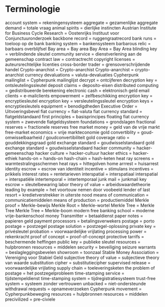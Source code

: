 # Terminologie
account system = rekeningensysteem
aggregate = gezamenlijke
aggregate demand = totale vraag
animal spirits = dierlijke instincten
Austrian Institute for Business Cycle Research = Oostenrijks Instituut voor Conjunctuuronderzoek
backbone record = ruggengraatrecord
bank runs = toeloop op de bank
banking system = bankensysteem
barbarous relic = barbaars overblijfsel
Bay area = Bay area
Bay Area = Bay Area
blinding key = verblindende sleutel
community service = dienstverlening aan de gemeenschap
contract law = contractrecht
copyright licenses = auteursrechtelijke licenties
cross-border trader = grensoverschrijdende handel
Crypto-anarchist = Crypto-anarchist
Crypto-anarchist = crypto-anarchist
currency devaluations = valuta-devaluaties
Cypherpunk mailinglist = Cypherpunk mailinglijst
decrypt = ontcijferen
decryption key = ontsleutelingssleutel
deposit claims = deposito-eisen
distributed computing = gedistribueerde berekening
electronic cash = elektronisch geld
email clients = e-mailclients
empowerment = zelfbeschikking
encryption key = encryptiesleutel
encryption key = versleutelingssleutel
encryption keys = encryptiesleutels
equipment = benodigdheden
Executive Order = Uitvoeringsbevel
fiat currency = fiat-valuta
fiat currency standard = fiatgeldstandaard
first principles = basisprincipes
floating fiat currency system = zwevende fiatgeldsysteem
foundations = grondslagen
fractional reserves = fractionele reserves
free market money = geld van de vrije markt
free-market economics = vrije markteconomie
gold convertiblity = goud-omwisselbaarheid / goudconvertibiliteit
gold coverage ratio = gouddekkingsgraad
gold exchange standard = goudwisselstandaard
gold exchange standard = goudwisselstandaard
hacker community = hacker-gemeenschap
hacker culture = hacker-cultuur
hacker ethics = hacker-ethiek
hands-on = hands-on
hash-chain = hash-keten
heat ray screens = warmtestralingsschermen
heat rays = hittegolven
home arrrest = huisarrest
identity escrow = escrow van identiteit
incentive = stimulans
incentives = prikkels
interest rates = rentetarieven
interspatial = interspatiaal
interspatial = interspatiële
intertemporal = intertemporaal
junk mail = junkmail
key escrow = sleutelbewaring
labor theory of value = arbeidswaardetheorie
leading by example = het voortouw nemen door voobeeld
lender of last resort = kredietverstrekker in uiterste nood
means of communication = communicatiemiddelen
means of production = productiemiddel
Merkle proof = Merkle-bewijs
Merkle Root = Merkle-wortel
Merkle Tree = Merkle Tree
Merkle Tree = Merkle-boom
modern free banking school = moderne vrije-bankenschool
money Transmitter = betaaldienst
paper notes = papieren geld
payment processors = betalingsverwekers
postage = porto
postage = postzegel
postage solution = postzegel-oplossing
private key = privésleutel
probation = voorwaardelijke vrijlating
processing power = rekenkracht
proof of concept = proof-of-concept
protective tarrifs = beschermende heffingen
public key = publieke sleutel
resources = hulpbronnen
resources = middelen
security = beveiliging
seizure warrants = beslagleggingsbevelen
showroom = toonzaal
Stable Money Association = Vereniging voor Stabiel Geld
subjective theory of value = subjectieve theory van waarde
substitution cipher = substitutiecipher
supervised release = voorwaardelijke vrijlating
supply chain = toeleveringsketen
the problem of postage = het postzegelprobleem
time-stamping service = tijdstempeldienst
time-stamping system = tijdregistratiesysteem
trust-free system = systeem zonder vertrouwen
unbacked = niet-ondersteunde
withdrawal requests = opnameverzoeken
Cypherpunk movement = Cypherpunkbeweging
resources = hulpbronnen
resources = middelen
precivilized = pre-civiele

